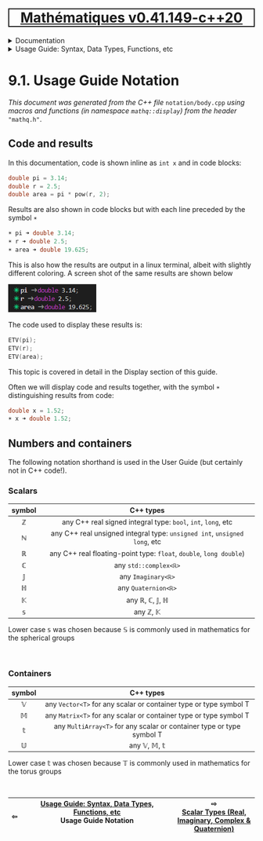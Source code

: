 [<h1 style='border: 2px solid; text-align: center'>Mathématiques v0.41.149-c++20</h1>](../../../README.md)

<details>

<summary>Documentation</summary>

# [Documentation](../../README.md)<br>
Chapter 1. [License](../../license/README.md)<br>
Chapter 2. [About](../../about/README.md)<br>
Chapter 3. [Objectives](../../objectives/README.md)<br>
Chapter 4. [Status & Release Notes](../../status-release/README.md)<br>
Chapter 5. [Development Schedule](../../development-schedule/README.md)<br>
Chapter 6. [Introduction with Examples](../../intro/README.md)<br>
Chapter 7. [Installation](../../installation/README.md)<br>
Chapter 8. [Your First Mathématiques Project](../../first-project/README.md)<br>
Chapter 9. _Usage Guide: Syntax, Data Types, Functions, etc_ <br>
Chapter 10. [Benchmarks](../../benchmarks/README.md)<br>
Chapter 11. [Tests](../../test/README.md)<br>
Chapter 12. [Developer Guide: Modifying and Extending Mathématiques](../../developer-guide/README.md)<br>


</details>



<details>

<summary>Usage Guide: Syntax, Data Types, Functions, etc</summary>

# [9. Usage Guide: Syntax, Data Types, Functions, etc](../README.md)<br>

9.1. _Usage Guide Notation_ <br>
9.2. [Scalar Types (Real, Imaginary, Complex & Quaternion)](../numbers/README.md)<br>
9.3. [Container Types (Vector, Matrix & MultiArray)](../multiarrays/README.md)<br>
9.4. [Operators](../operators/README.md)<br>
9.5. [Functions](../functions/README.md)<br>
9.6. [Linear Algebra](../linear-algebra/README.md)<br>
9.7. [Indexing, Masks, and Sorting](../indexing-sorting/README.md)<br>
9.8. [Ranges and Grids](../ranges-grids/README.md)<br>
9.9. [Calculus](../calculus/README.md)<br>
9.10. [Vector Calculus](../vector-calculus/README.md)<br>
9.11. [MultiArray Calculus](../tensor-calculus/README.md)<br>
9.12. [Display of Results](../display/README.md)<br>
9.13. [FILE I/O](../file-io/README.md)<br>
9.14. [Debug Modes](../debug/README.md)<br>


</details>



# 9.1. Usage Guide Notation

_This document was generated from the C++ file_ `notation/body.cpp` _using macros and functions (in namespace `mathq::display`) from the header_ `"mathq.h"`. 
<br>

## Code and results
In this documentation, code is shown inline as `int x` and in code blocks:


```C++
double pi = 3.14;
double r = 2.5;
double area = pi * pow(r, 2);
```
Results are also shown in code blocks but with each line preceded by the symbol `☀ `


```C++
☀ pi ➜ double 3.14;
☀ r ➜ double 2.5;
☀ area ➜ double 19.625;
```
This is also how the results are output in a linux terminal, albeit with slightly different coloring.  A screen shot of the same results are shown below

![linux-terminal-example-output](linux-terminal-example-output.png)


The code used to display these results is:



```C++
ETV(pi);
ETV(r);
ETV(area);
```
This topic is covered in detail in the Display section of this guide.

Often we will display code and results together, with the symbol `☀ ` distinguishing results from code:

```C++
double x = 1.52;
☀ x ➜ double 1.52;
```
## Numbers and containers
The following notation shorthand is used in the User Guide (but certainly not in C++ code!).

### Scalars

| symbol | C++ types |
| :---: | :---: | 
| ℤ | any C++ real signed integral type: `bool`, `int`, `long`, etc | 
| ℕ | any C++ real unsigned integral type: `unsigned int`, `unsigned long`, etc | 
| ℝ | any C++ real floating-point type: `float`, `double`, `long double`) | 
| ℂ | any `std::complex<ℝ>` | 
| 𝕁 | any `Imaginary<ℝ>` | 
| ℍ | any `Quaternion<ℝ>` | 
| 𝕂 | any ℝ, ℂ, 𝕁, ℍ | 
| 𝕤 | any ℤ, 𝕂 | 

Lower case 𝕤 was chosen because 𝕊 is commonly used in mathematics for the spherical groups


<br>

### Containers

| symbol | C++ types |
| :---: | :---: | 
| 𝕍 | any `Vector<T>` for any scalar or container type or type symbol T | 
| 𝕄 | any `Matrix<T>` for any scalar or container type or type symbol T | 
| 𝕥 | any `MultiArray<T>` for any scalar or container type or type symbol T | 
| 𝕌 | any 𝕍, 𝕄, 𝕥 | 

Lower case 𝕥 was chosen because 𝕋 is commonly used in mathematics for the torus groups



<br>



| ⇦ <br />  | [Usage Guide: Syntax, Data Types, Functions, etc](../README.md)<br />Usage Guide Notation<br /><img width=1000/> | ⇨ <br />[Scalar Types (Real, Imaginary, Complex & Quaternion)](../numbers/README.md)   |
| ------------ | :-------------------------------: | ------------ |

